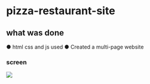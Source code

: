 # pizza-restaurant-site
## what was done
&#9679; html css and js used
&#9679; Created a multi-page website

### screen
![](restaurant.gif)

